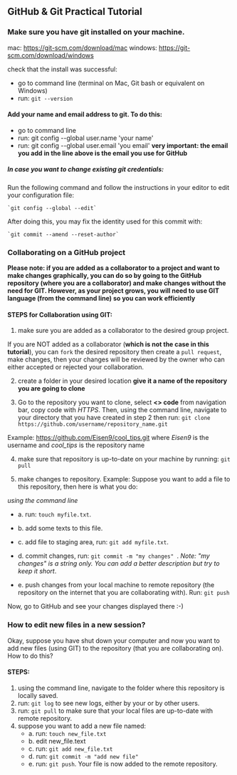 ## GitHub & Git Practical Tutorial

### Make sure you have git installed on your machine.

mac: https://git-scm.com/download/mac
windows: https://git-scm.com/download/windows

check that the install was successful:
* go to command line (terminal on Mac, Git bash or equivalent on Windows)
* run: `git --version`


#### Add your name and email address to git. To do this:

* go to command line
* run: git config --global user.name 'your name'
* run: git config --global user.email 'you email'
**very important: the email you add in the line above is the email you use for GitHub**

##### In case you want to change existing git credentials:
Run the following command and follow the instructions in your editor to edit your configuration file:

    `git config --global --edit`

After doing this, you may fix the identity used for this commit with:

    `git commit --amend --reset-author`


### Collaborating on a GitHub project

**Please note: if you are added as a collaborator to a project and want to make changes graphically, you can do so by going to the GitHub repository (where you are a collaborator) and make changes without the need for GIT. However, as your project grows, you will need to use GIT language (from the command line) so you can work efficiently**


#### STEPS for Collaboration using GIT:

1. make sure you are added as a collaborator to the desired group project.


If you are NOT added as a collaborator (**which is not the case in this tutorial**), you can `fork` the desired repository then create a `pull request`, make changes, then your changes will be reviewed by the owner who can either accepted or rejected your collaboration.

2. create a folder in your desired location **give it a name of the repository you are going to clone**

3. Go to the repository you want to clone, select **<> code** from navigation bar, copy code with *HTTPS*. Then, using the command line, navigate to your directory that you have created in step 2 then run: `git clone https://github.com/username/repository_name.git`

Example: https://github.com/Eisen9/cool_tips.git
   where *Eisen9* is the username and 
   *cool_tips* is the repository name

4. make sure that repository is up-to-date on your machine by running: `git pull`

5. make changes to repository. Example: Suppose you want to add a file to this repository, then here is what you do:

*using the command line*
  *  a. run: `touch myfile.txt`.

  *  b. add some texts to this file.

  *  c. add file to staging area, run: `git add myfile.txt`.

  *  d. commit changes, run: `git commit -m "my changes" `.
    *Note: "my changes" is a string only. You can add a better description but try to keep it short*.

  *  e. push changes from your local machine to remote repository (the repository on the internet that you are collaborating with). Run: `git push`

  Now, go to GitHub and see your changes displayed there :-)


### How to edit new files in a new session?

Okay, suppose you have shut down your computer and now you want to add new files (using GIT) to the repository (that you are collaborating on). How to do this?

#### STEPS:

1. using the command line, navigate to the folder where this repository is locally saved.
2. run: `git log` to see new logs, either by your or by other users.
3. run: `git pull` to make sure that your local files are up-to-date with remote repository.
4. suppose you want to add a new file named:
    * a. run: `touch new_file.txt`
    * b. edit new_file.text
    * c. run: `git add new_file.txt`
    * d. run: `git commit -m "add new file" `
    * e. run: `git push`. Your file is now added to the remote    repository.
